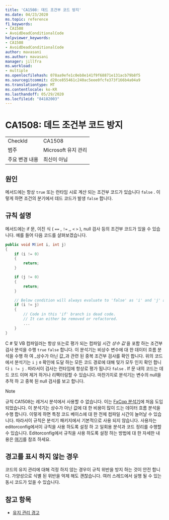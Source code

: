 ```yaml
---
title: 'CA1508: 데드 조건부 코드 방지'
ms.date: 04/23/2020
ms.topic: reference
f1_keywords:
- CA1508
- AvoidDeadConditionalCode
helpviewer_keywords:
- CA1508
- AvoidDeadConditionalCode
author: mavasani
ms.author: mavasani
manager: jillfra
ms.workload:
- multiple
ms.openlocfilehash: 078aa9efe1c0eb8e141f9f68871e131acb79b8f5
ms.sourcegitcommit: d20ce855461c240ac5eee0fcfe373f166b4a04a9
ms.translationtype: MT
ms.contentlocale: ko-KR
ms.lasthandoff: 05/29/2020
ms.locfileid: "84182003"
---
```

# <a name="ca1508-avoid-dead-conditional-code"></a>CA1508: 데드 조건부 코드 방지

|||
|-|-|
|CheckId|CA1508|
|범주|Microsoft 유지 관리|
|주요 변경 내용|최신이 아님|

## <a name="cause"></a>원인

메서드에는 항상 `true` 또는 런타임 시로 계산 되는 조건부 코드가 있습니다 `false` . 이렇게 하면 조건의 분기에서 데드 코드가 발생 `false` 합니다.

## <a name="rule-description"></a>규칙 설명

메서드에는 if 문, 이진 식 ( `==` , `!=` ,, `<` `>` ), null 검사 등의 조건부 코드가 있을 수 있습니다. 예를 들어 다음 코드를 살펴보겠습니다.

```csharp
public void M(int i, int j)
{
    if (i != 0)
    {
        return;
    }

    if (j != 0)
    {
        return;
    }

    // Below condition will always evaluate to 'false' as 'i' and 'j' are both '0' here.
    if (i != j)
    {
        // Code in this 'if' branch is dead code.
        // It can either be removed or refactored.
        ...
    }
}
```

C # 및 VB 컴파일러는 항상 또는로 평가 되는 컴파일 시간 _상수 값_ 을 포함 하는 조건부 검사 분석을 수행 `true` `false` 합니다. 이 분석기는 비상수 변수에 대 한 데이터 흐름 분석을 수행 하 여 _상수가 아닌 값_과 관련 된 중복 조건부 검사를 확인 합니다. 위의 코드에서 분석기는 `i` `j` `0` 확인에 도달 하는 모든 코드 경로에 대해 및가 모두 인지 확인 합니다 `i != j` . 따라서이 검사는 런타임에 항상로 평가 됩니다 `false` . If 문 내의 코드는 데드 코드 이며 제거 하거나 리팩터링할 수 있습니다. 마찬가지로 분석기는 변수의 null을 추적 하 고 중복 된 null 검사를 보고 합니다.

> [!NOTE]
> 규칙 CA1508는 레거시 분석에서 사용할 수 없습니다. 이는 [FxCop 분석기](https://www.nuget.org/packages/Microsoft.CodeAnalysis.FxCopAnalyzers)에 처음 도입 되었습니다.
> 이 분석기는 상수가 아닌 값에 대 한 비용이 많이 드는 데이터 흐름 분석을 수행 합니다. 이렇게 하면 특정 코드 베이스에 대 한 전체 컴파일 시간이 늘어날 수 있습니다. 따라서이 규칙은 분석기 패키지에서 기본적으로 사용 되지 않습니다. 사용자는 editorconfig에서이 규칙을 사용 하도록 설정 하 고 일회용 분석과 코드 정리를 수행할 수 있습니다. Editorconfig에서 규칙을 사용 하도록 설정 하는 방법에 대 한 자세한 내용은 [여기](https://docs.microsoft.com/visualstudio/code-quality/use-roslyn-analyzers#rule-severity)를 참조 하세요.

## <a name="when-to-suppress-warnings"></a>경고를 표시 하지 않는 경우

코드의 유지 관리에 대해 걱정 하지 않는 경우이 규칙 위반을 방지 하는 것이 안전 합니다. 가양성으로 식별 된 위반을 억제 해도 괜찮습니다. 여러 스레드에서 실행 될 수 있는 동시 코드가 있을 수 있습니다.

## <a name="see-also"></a>참고 항목

- [유지 관리 경고](../code-quality/maintainability-warnings.md)
